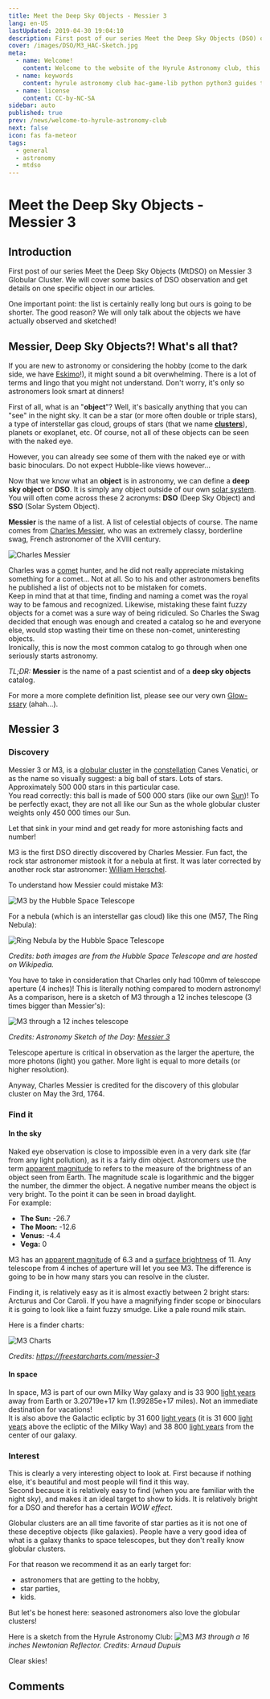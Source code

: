 ```yaml
---
title: Meet the Deep Sky Objects - Messier 3
lang: en-US
lastUpdated: 2019-04-30 19:04:10
description: First post of our series Meet the Deep Sky Objects (DSO) on Messier 3 Globular Cluster.
cover: /images/DSO/M3_HAC-Sketch.jpg
meta:
  - name: Welcome!
    content: Welcome to the website of the Hyrule Astronomy club, this post is an introduction to what we do.
  - name: keywords
    content: hyrule astronomy club hac-game-lib python python3 guides tutorial beginner educational kids coding games learning deep sky object sketch messier 3 M3
  - name: license
    content: CC-by-NC-SA
sidebar: auto
published: true
prev: /news/welcome-to-hyrule-astronomy-club
next: false
icon: fas fa-meteor
tags: 
  - general
  - astronomy
  - mtdso
---
```

# Meet the Deep Sky Objects - Messier 3

## Introduction

First post of our series Meet the Deep Sky Objects (MtDSO) on Messier 3 Globular Cluster. We will cover some basics of DSO observation and get details on one specific object in our articles. 

One important point: the list is certainly really long but ours is going to be shorter. The good reason? We will only talk about the objects we have actually observed and sketched!

## Messier, Deep Sky Objects?! What's all that?

If you are new to astronomy or considering the hobby (come to the dark side, we have [Eskimo](https://en.wikipedia.org/wiki/Eskimo_Nebula)!), it might sound a bit overwhelming. There is a lot of terms and lingo that you might not understand. Don't worry, it's only so astronomers look smart at dinners!

First of all, what is an "**object**"? Well, it's basically anything that you can "see" in the night sky. It can be a star (or more often double or triple stars), a type of interstellar gas cloud, groups of stars (that we name [__clusters__](/guides/astronomy/glossary.html#star-cluster)),  planets or exoplanet, etc. Of course, not all of these objects can be seen with the naked eye. 

However, you can already see some of them with the naked eye or with basic binoculars. Do not expect Hubble-like views however...

Now that we know what an **object** is in astronomy, we can define a **deep sky object** or **DSO**. It is simply any object outside of our own [solar system](/guides/astronomy/glossary.html#solar-system).   
You will often come across these 2 acronyms: **DSO** (Deep Sky Object) and **SSO** (Solar System Object).

**Messier** is the name of a list. A list of celestial objects of course. The name comes from [Charles Messier](https://wikipedia.org/wiki/Charles_Messier), who was an extremely classy, borderline swag, French astronomer of the XVIII century.

![Charles Messier](https://upload.wikimedia.org/wikipedia/commons/a/a4/Charles_Messier.jpg)

Charles was a [comet](/guides/astronomy/glossary.html#comet) hunter, and he did not really appreciate mistaking something for a comet... Not at all. So to his and other astronomers benefits he published a list of objects not to be mistaken for comets.  
Keep in mind that at that time, finding and naming a comet was the royal way to be famous and recognized. Likewise, mistaking these faint fuzzy objects for a comet was a sure way of being ridiculed. So Charles the Swag decided that enough was enough and created a catalog so he and everyone else, would stop wasting their time on these non-comet, uninteresting objects.  
Ironically, this is now the most common catalog to go through when one seriously starts astronomy.

_TL;DR:_ **Messier** is the name of a past scientist and of a **deep sky objects** catalog.

For more a more complete definition list, please see our very own [Glow-ssary](/guides/astronomy/glossary) (ahah...).

## Messier 3

### Discovery

Messier 3 or M3, is a [globular cluster](/guides/astronomy/glossary.html#globular-cluster) in the [constellation](/guides/astronomy/glossary.html#constellation) Canes Venatici, or as the name so visually suggest: a big ball of stars. Lots of stars. Approximately 500 000 stars in this particular case.  
You read correctly: this ball is made of 500 000 stars (like our own [Sun](/guides/astronomy/glossary.html#sun))! To be perfectly exact, they are not all like our Sun as the whole globular cluster weights only 450 000 times our Sun.

Let that sink in your mind and get ready for more astonishing facts and number!

M3 is the first DSO directly discovered by Charles Messier. Fun fact, the rock star astronomer mistook it for a nebula at first. It was later corrected by another rock star astronomer: [William Herschel](https://wikipedia.org/wiki/William_Herschel).

To understand how Messier could mistake M3:

![M3 by the Hubble Space Telescope](https://upload.wikimedia.org/wikipedia/commons/6/6a/Messier3_-_HST_-_Potw1914a.jpg)

For a nebula (which is an interstellar gas cloud) like this one (M57, The Ring Nebula):

![Ring Nebula by the Hubble Space Telescope](https://upload.wikimedia.org/wikipedia/commons/1/13/M57_The_Ring_Nebula.JPG)

_Credits: both images are from the Hubble Space Telescope and are hosted on Wikipedia._

You have to take in consideration that Charles only had 100mm of telescope aperture (4 inches)! This is literally nothing compared to modern astronomy!  
As a comparison, here is a sketch of M3 through a 12 inches telescope (3 times bigger than Messier's):

![M3 through a 12 inches telescope](http://www.asod.info/wordpress/wp-content/2015/04/M3.jpg)

_Credits: Astronomy Sketch of the Day: [Messier 3](http://www.asod.info/?p=14902)_

Telescope aperture is critical in observation as the larger the aperture, the more photons (light) you gather. More light is equal to more details (or higher resolution).

Anyway, Charles Messier is credited for the discovery of this globular cluster on May the 3rd, 1764.

### Find it

#### In the sky

Naked eye observation is close to impossible even in a very dark site (far from any light pollution), as it is a fairly dim object. Astronomers use the term [apparent magnitude](/guides/astronomy/glossary.html#apparent-magnitude) to refers to the measure of the brightness of an object seen from Earth. The magnitude scale is logarithmic and the bigger the number, the dimmer the object. A negative number means the object is very bright. To the point it can be seen in broad daylight.  
For example:
 * **The Sun:** -26.7
 * **The Moon:** -12.6
 * **Venus:** -4.4
 * **Vega:** 0

M3 has an [apparent magnitude](/guides/astronomy/glossary.html#apparent-magnitude) of 6.3 and a [surface brightness](/guides/astronomy/glossary.html#surface-brightness) of 11. Any telescope from 4 inches of aperture will let you see M3. The difference is going to be in how many stars you can resolve in the cluster.

Finding it, is relatively easy as it is almost exactly between 2 bright stars: Arcturus  and Cor Caroli. If you have a magnifying finder scope or binoculars it is going to look like a faint fuzzy smudge. Like a pale round milk stain. 

Here is a finder charts:

![M3 Charts](/images/DSO/M3_charts.png)

_Credits: <https://freestarcharts.com/messier-3>_

#### In space

In space, M3 is part of our own Milky Way galaxy and is 33 900 [light years](/guides/astronomy/glossary.html#light-year) away from Earth or 3.20719e+17 km (1.99285e+17 miles). Not an immediate destination for vacations!  
It is also above the Galactic ecliptic by 31 600 [light years](/guides/astronomy/glossary.html#light-year) (it is 31 600 [light years](/guides/astronomy/glossary.html#light-year) above the ecliptic of the Milky Way) and 38 800 [light years](/guides/astronomy/glossary.html#light-year) from the center of our galaxy.

### Interest

This is clearly a very interesting object to look at. First because if nothing else, it's beautiful and most people will find it this way.  
Second because it is relatively easy to find (when you are familiar with the night sky), and makes it an ideal target to show to kids. It is relatively bright for a DSO and therefor has a certain _WOW effect_.

Globular clusters are an all time favorite of star parties as it is not one of these deceptive objects (like galaxies). People have a very good idea of what is a galaxy thanks to space telescopes, but they don't really know globular clusters.

For that reason we recommend it as an early target for:
 * astronomers that are getting to the hobby,
 * star parties,
 * kids.

But let's be honest here: seasoned astronomers also love the globular clusters!

Here is a sketch from the Hyrule Astronomy Club:
![M3](/images/DSO/M3_HAC-Sketch.jpg)
_M3 through a 16 inches Newtonian Reflector. Credits: Arnaud Dupuis_

Clear skies!

## Comments

<disqus />

